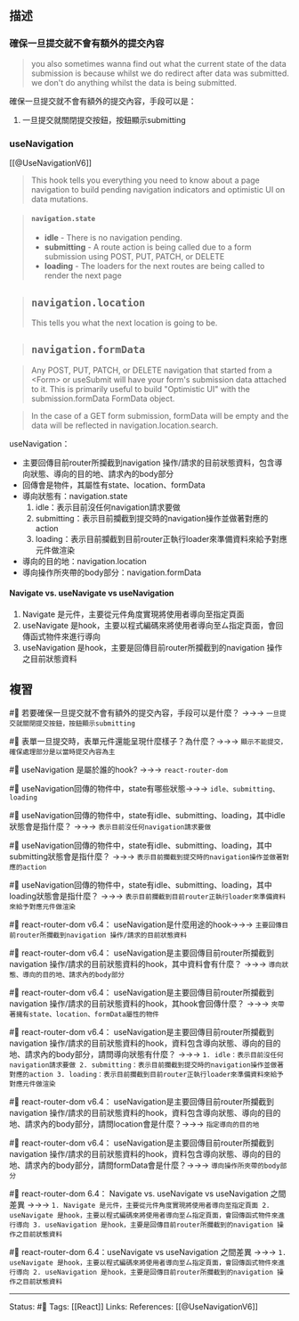 ## 描述


### 確保一旦提交就不會有額外的提交內容
> you also sometimes wanna find out what the current state of the data submission is because whilst we do redirect after data was submitted. we don't do anything whilst the data is being submitted.


確保一旦提交就不會有額外的提交內容，手段可以是：

1. 一旦提交就關閉提交按鈕，按鈕顯示submitting

### useNavigation


[[@UseNavigationV6]]
> This hook tells you everything you need to know about a page navigation to build pending navigation indicators and optimistic UI on data mutations.

> #### `navigation.state`
> -   **idle** - There is no navigation pending. 
> -   **submitting** - A route action is being called due to a form submission using POST, PUT, PATCH, or DELETE 
> -   **loading** - The loaders for the next routes are being called to render the next page


> ## `navigation.location`
> This tells you what the next location is going to be.

> ## `navigation.formData`

> Any POST, PUT, PATCH, or DELETE navigation that started from a \<Form\> or useSubmit will have your form's submission data attached to it. This is primarily useful to build "Optimistic UI" with the submission.formData FormData object.

> In the case of a GET form submission, formData will be empty and the data will be reflected in navigation.location.search.



useNavigation：
-  主要回傳目前router所攔截到navigation 操作/請求的目前狀態資料，包含導向狀態、導向的目的地、請求內的body部分
- 回傳會是物件，其屬性有state、location、formData
- 導向狀態有：navigation.state
	1. idle：表示目前沒任何navigation請求要做
	2. submitting：表示目前攔截到提交時的navigation操作並做著對應的action
	3. loading：表示目前攔截到目前router正執行loader來準備資料來給予對應元件做渲染
- 導向的目的地：navigation.location
- 導向操作所夾帶的body部分：navigation.formData

#### Navigate vs. useNavigate vs useNavigation

1. Navigate 是元件，主要從元件角度實現將使用者導向至指定頁面
2. useNavigate 是hook，主要以程式編碼來將使用者導向至ㄙ指定頁面，會回傳函式物件來進行導向
3. useNavigation 是hook，主要是回傳目前router所攔截到的navigation 操作之目前狀態資料



## 複習

#🧠 若要確保一旦提交就不會有額外的提交內容，手段可以是什麼？ ->->-> `一旦提交就關閉提交按鈕，按鈕顯示submitting`
<!--SR:!2023-01-25,27,250-->

#🧠 表單一旦提交時，表單元件還能呈現什麼樣子？為什麼？->->-> `顯示不能提交，確保處理部分是以當時提交內容為主`
<!--SR:!2023-01-24,26,250-->

#🧠 useNavigation 是屬於誰的hook?  ->->-> `react-router-dom`
<!--SR:!2023-01-27,4,247-->

#🧠 useNavigation回傳的物件中，state有哪些狀態->->-> `idle、submitting、loading`
<!--SR:!2023-01-29,6,247-->

#🧠 useNavigation回傳的物件中，state有idle、submitting、loading，其中idle狀態會是指什麼？ ->->-> `表示目前沒任何navigation請求要做`
<!--SR:!2023-01-27,4,247-->

#🧠 useNavigation回傳的物件中，state有idle、submitting、loading，其中submitting狀態會是指什麼？ ->->-> `表示目前攔截到提交時的navigation操作並做著對應的action`
<!--SR:!2023-01-29,6,247-->


#🧠 useNavigation回傳的物件中，state有idle、submitting、loading，其中loading狀態會是指什麼？ ->->-> `表示目前攔截到目前router正執行loader來準備資料來給予對應元件做渲染`
<!--SR:!2023-01-28,5,247-->



#🧠 react-router-dom v6.4： useNavigation是什麼用途的hook->->-> `主要回傳目前router所攔截到navigation 操作/請求的目前狀態資料`
<!--SR:!2023-01-27,11,230-->

#🧠 react-router-dom v6.4： useNavigation是主要回傳目前router所攔截到navigation 操作/請求的目前狀態資料的hook，其中資料會有什麼？ ->->-> `導向狀態、導向的目的地、請求內的body部分`
<!--SR:!2023-02-04,14,230-->

#🧠 react-router-dom v6.4： useNavigation是主要回傳目前router所攔截到navigation 操作/請求的目前狀態資料的hook，其hook會回傳什麼？ ->->-> `夾帶著擁有state、location、formData屬性的物件`
<!--SR:!2023-02-08,28,230-->

#🧠 react-router-dom v6.4： useNavigation是主要回傳目前router所攔截到navigation 操作/請求的目前狀態資料的hook，資料包含導向狀態、導向的目的地、請求內的body部分，請問導向狀態有什麼？ ->->-> `1. idle：表示目前沒任何navigation請求要做 2. submitting：表示目前攔截到提交時的navigation操作並做著對應的action 3. loading：表示目前攔截到目前router正執行loader來準備資料來給予對應元件做渲染`
<!--SR:!2023-01-25,27,250-->

#🧠 react-router-dom v6.4： useNavigation是主要回傳目前router所攔截到navigation 操作/請求的目前狀態資料的hook，資料包含導向狀態、導向的目的地、請求內的body部分，請問location會是什麼？->->-> `指定導向的目的地`
<!--SR:!2023-01-25,27,250-->


#🧠 react-router-dom v6.4： useNavigation是主要回傳目前router所攔截到navigation 操作/請求的目前狀態資料的hook，資料包含導向狀態、導向的目的地、請求內的body部分，請問formData會是什麼？->->-> `導向操作所夾帶的body部分`
<!--SR:!2023-01-25,27,250-->


#🧠 react-router-dom 6.4： Navigate vs. useNavigate vs useNavigation 之間差異 ->->-> `1. Navigate 是元件，主要從元件角度實現將使用者導向至指定頁面 2. useNavigate 是hook，主要以程式編碼來將使用者導向至ㄙ指定頁面，會回傳函式物件來進行導向 3. useNavigation 是hook，主要是回傳目前router所攔截到的navigation 操作之目前狀態資料`
<!--SR:!2023-01-26,28,250-->

#🧠  react-router-dom 6.4：useNavigate vs useNavigation 之間差異 ->->-> `1. useNavigate 是hook，主要以程式編碼來將使用者導向至ㄙ指定頁面，會回傳函式物件來進行導向 2. useNavigation 是hook，主要是回傳目前router所攔截到的navigation 操作之目前狀態資料`
<!--SR:!2023-03-29,65,250-->

---
Status: #🌱 
Tags:
[[React]]
Links:
References:
[[@UseNavigationV6]]